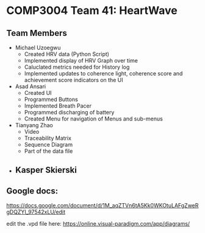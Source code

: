 # COMP3004 Team 41: HeartWave

## Team Members
- Michael Uzoegwu
  - Created HRV data (Python Script)
  - Implemented display of HRV Graph over time
  - Caluclated metrics needed for History log
  - Implemented updates to coherence light, coherence score and achievement score 
    indicators on the UI
- Asad Ansari
  - Created UI
  - Programmed Buttons
  - Implemented Breath Pacer
  - Programmed discharging of battery
  - Created Menu for navigation of Menus and sub-menus
- Tianyang Zhao
  - Video
  - Traceability Matrix
  - Sequence Diagram
  - Part of the data file
- Kasper Skierski
  - 
  
## Google docs: 
https://docs.google.com/document/d/1M_aqZTVn6tA5Kk0WKOtuLAFgZweRgDQZYI_97542xLU/edit

edit the .vpd file here: https://online.visual-paradigm.com/app/diagrams/
